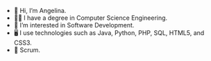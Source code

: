 - 👋 Hi, I’m Angelina.
- 👩‍💻 I have a degree in Computer Science Engineering.
- 👀 I’m interested in Software Development.
- 🖥️ I use technologies such as Java, Python, PHP, SQL, HTML5, and CSS3.
- 📗 Scrum.

